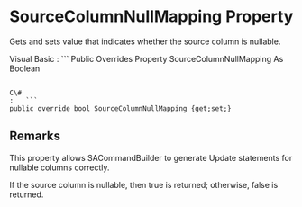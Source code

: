 <!-- loio3c1bd23d6c5f1014905af39d2a1cc46d -->

# SourceColumnNullMapping Property

Gets and sets value that indicates whether the source column is nullable.



Visual Basic
:   ```
Public Overrides Property SourceColumnNullMapping As Boolean
```

C\#
:   ```
public override bool SourceColumnNullMapping {get;set;}
```



## Remarks

This property allows SACommandBuilder to generate Update statements for nullable columns correctly.

If the source column is nullable, then true is returned; otherwise, false is returned.

